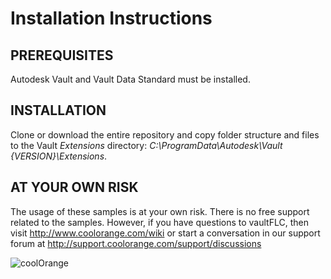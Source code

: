 # Installation Instructions

## PREREQUISITES
Autodesk Vault and Vault Data Standard must be installed.

## INSTALLATION
Clone or download the entire repository and copy folder structure and files to the Vault *Extensions* directory:
*C:\ProgramData\Autodesk\Vault {VERSION}\Extensions*.

## AT YOUR OWN RISK
The usage of these samples is at your own risk. There is no free support related to the samples. However, if you have questions to vaultFLC, then visit http://www.coolorange.com/wiki or start a conversation in our support forum at http://support.coolorange.com/support/discussions

![coolOrange](https://user-images.githubusercontent.com/36075173/46519882-4b518880-c87a-11e8-8dab-dffe826a9630.png)
